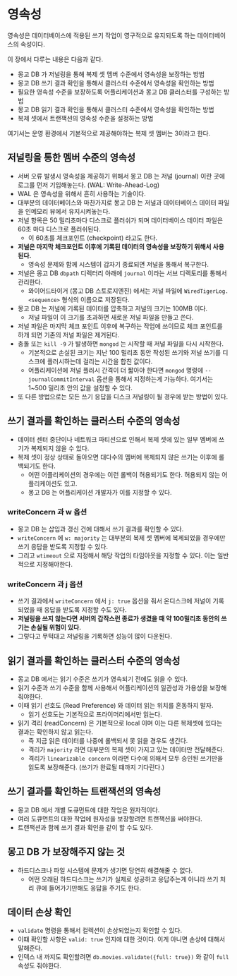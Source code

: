 # 영속성 

영속성은 데이터베이스에 적용된 쓰기 작업이 영구적으로 유지되도록 하는 데이터베이스의 속성이다.

이 장에서 다루는 내용은 다음과 같다. 

- 몽고 DB 가 저널링을 통해 복제 셋 멤버 수준에서 영속성을 보장하는 방법 
- 몽고 DB 쓰기 결과 확인을 통해서 클러스터 수준에서 영속성을 확인하는 방법 
- 필요한 영속성 수준을 보장하도록 어플리케이션과 몽고 DB 클러스터를 구성하는 방법
- 몽고 DB 읽기 결과 확인을 통해서 클러스터 수준에서 영속성을 확인하는 방법 
- 복제 셋에서 트랜잭션의 영속성 수준을 설정하는 방법 

여기서는 운영 환경에서 기본적으로 제공해야하는 복제 셋 멤버는 3이라고 한다.

## 저널링을 통한 멤버 수준의 영속성 

- 서버 오류 발생시 영속성을 제공하기 위해서 몽고 DB 는 저널 (journal) 이란 곳에 로그를 먼저 기입해놓는다. (WAL: Write-Ahead-Log)
- WAL 은 영속성을 위해서 흔히 사용하는 기술이다.
- 대부분의 데이터베이스와 마찬가지로 몽고 DB 는 저널과 데이터베이스 데이터 파일을 인메모리 뷰에서 유지시켜놓는다.
- 저널 항목은 50 밀리초마다 디스크로 플러쉬가 되며 데이터베이스 데이터 파일은 60초 마다 디스크로 플러쉬된다.
  - 이 60초를 체크포인트 (checkpoint) 라고도 한다.
- **저널은 마지막 체크포인트 이후에 기록된 데이터의 영속성을 보장하기 위해서 사용된다.** 
  - 영속성 문제와 함께 시스템이 갑자기 종료되면 저널을 통해서 복구한다.
- 저널은 몽고 DB `dbpath` 디렉터리 아래에 `journal` 이라는 서브 디렉토리를 통해서 관리한다.
  - 와이어드타이거 (몽고 DB 스토로지엔진) 에서는 저널 파일에 `WiredTigerLog.<sequence>` 형식의 이름으로 저장된다.
- 몽고 DB 는 저널에 기록된 데이터를 압축하고 저널의 크기는 100MB 이다.
  - 저널 파일이 이 크기를 초과하면 새로운 저널 파일을 만들고 쓴다.
- 저널 파일은 마지막 체크 포인트 이후에 복구하는 작업에 쓰이므로 체크 포인트를 하개 되면 기존의 저널 파일은 제거된다.
- 충돌 또는 `kill -9` 가 발생하면 `mongod` 는 시작할 때 저널 파일을 다시 시작한다. 
  - 기본적으로 손실된 크기는 지난 100 밀리초 동안 작성된 쓰기와 저널 쓰기를 디스크에 플러시하는데 걸리는 시간을 합친 값이다.
  - 어플리케이션에 저널 플러시 간격이 더 짧아야 한다면 `mongod` 명령에 `--journalCommitInterval` 옵션을 통해서 지정하는게 가능하다. 여기서는 1~500 밀리초 안의 값을 설정할 수 있다.
- 또 다른 방법으로는 모든 쓰기 응답을 디스크 저널링이 될 경우에 받는 방법이 있다.

## 쓰기 결과를 확인하는 클러스터 수준의 영속성 

- 데이터 센터 중단이나 네트워크 파티션으로 인해서 복제 셋에 있는 일부 멤버에 쓰기가 복제되지 않을 수 있다.
- 복제 셋이 정상 상태로 돌아오면 대다수의 멤버에 복제되지 않은 쓰기는 이후에 롤백되기도 한다.
  - 어떤 어플리케이션의 경우에는 이런 롤백이 허용되기도 한다. 허용되지 않는 어플리케이션도 있고.
  - 몽고 DB 는 어플리케이션 개발자가 이를 지정할 수 있다.

### writeConcern 과 w 옵션

- 몽고 DB 는 삽입과 갱신 건에 대해서 쓰기 결과를 확인할 수 있다.
- `writeConcern` 에 `w: majority` 는 대부분의 복제 셋 멤버에 복제되었을 경우에만 쓰기 응답을 받도록 지정할 수 있다.
- 그리고 `wtimeout` 으로 지정해서 해당 작업의 타임아웃을 지정할 수 있다. 이는 일반적으로 지정해야한다.

### writeConcern 과 j 옵션 

- 쓰기 결과에서 `writeConcern` 에서  `j: true` 옵션을 줘서 온디스크에 저널이 기록되었을 때 응답을 받도록 지정할 수도 있다.
- **저널링을 쓰지 않는다면 서버의 갑작스런 종료가 생겼을 때 약 100밀리초 동안의 쓰기는 손실될 위험이 있다.**
- 그렇다고 무턱대고 저널링을 기록하면 성능이 많이 다운된다.

## 읽기 결과를 확인하는 클러스터 수준의 영속성 

- 몽고 DB 에서는 읽기 수준은 쓰기가 영속되기 전에도 읽을 수 있다.
- 읽기 수준과 쓰기 수준을 함께 사용해서 어플리케이션의 일관성과 가용성을 보장해줘야한다.
- 이때 읽기 선호도 (Read Preference) 와 데이터 읽는 위치를 혼동하지 말자. 
  - 읽기 선호도는 기본적으로 프라이머리에서만 읽는다.
- 읽기 격리 (readConcern) 은 기본적으로 local 이며 이는 다른 복제셋에 있다는 결과는 확인하지 않고 읽는다.
  - 즉 지금 읽은 데이터를 나중에 롤백되서 못 읽을 경우도 생긴다.
  - 격리가 `majority` 라면 대부분의 복제 셋이 가지고 있는 데이터만 전달해준다.
  - 격리가 `linearizable concern` 이라면 다수에 의해서 모두 승인된 쓰기만을 읽도록 보장해준다. (쓰기가 완료될 떄까지 기다린다.)

## 쓰기 결과를 확인하는 트랜잭션의 영속성 

- 몽고 DB 에서 개별 도큐먼트에 대한 작업은 원자적이다. 
- 여러 도큐먼트의 대한 작업에 원자성을 보장할려면 트랜잭션을 써야한다.
- 트랜잭션과 함께 쓰기 결과 확인을 같이 할 수도 있다.

## 몽고 DB 가 보장해주지 않는 것 

- 하드디스크나 파일 시스템에 문제가 생기면 당연히 해결해줄 수 없다.
  - 어떤 오래된 하드디스크는 쓰기가 실제로 성공하고 응답주는게 아니라 쓰기 처리 큐에 들어가기만해도 응답을 주기도 한다.

## 데이터 손상 확인 

- `validate` 명령을 통해서 컬렉션이 손상되었는지 확인할 수 있다.
- 이떄 확인할 사항은 `valid: true` 인지에 대한 것이다. 이게 아니면 손상에 대해서 말해준다.
- 인덱스 내 까지도 확인할려면 `db.movies.validate({full: true})` 와 같이 `full` 속성도 줘야한다.

